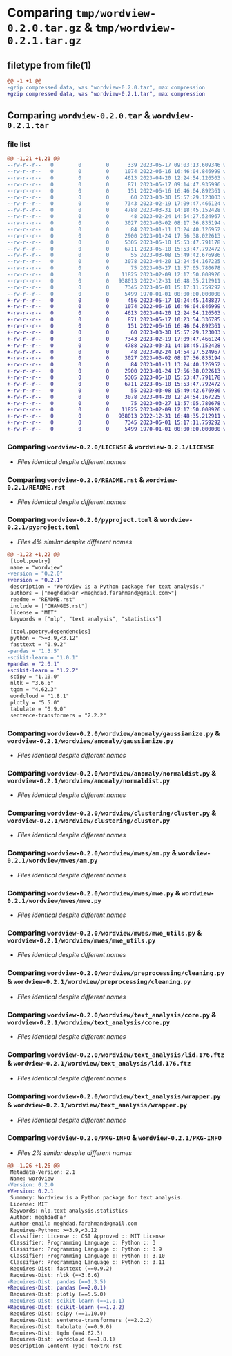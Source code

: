 # Comparing `tmp/wordview-0.2.0.tar.gz` & `tmp/wordview-0.2.1.tar.gz`

## filetype from file(1)

```diff
@@ -1 +1 @@
-gzip compressed data, was "wordview-0.2.0.tar", max compression
+gzip compressed data, was "wordview-0.2.1.tar", max compression
```

## Comparing `wordview-0.2.0.tar` & `wordview-0.2.1.tar`

### file list

```diff
@@ -1,21 +1,21 @@
--rw-r--r--   0        0        0      339 2023-05-17 09:03:13.609346 wordview-0.2.0/CHANGES.rst
--rw-r--r--   0        0        0     1074 2022-06-16 16:46:04.846999 wordview-0.2.0/LICENSE
--rw-r--r--   0        0        0     4613 2023-04-20 12:24:54.126503 wordview-0.2.0/README.rst
--rw-r--r--   0        0        0      871 2023-05-17 09:14:47.935996 wordview-0.2.0/pyproject.toml
--rw-r--r--   0        0        0      151 2022-06-16 16:46:04.892361 wordview-0.2.0/wordview/__init__.py
--rw-r--r--   0        0        0       60 2023-03-30 15:57:29.123003 wordview-0.2.0/wordview/anomaly/__init__.py
--rw-r--r--   0        0        0     7343 2023-02-19 17:09:47.466124 wordview-0.2.0/wordview/anomaly/gaussianize.py
--rw-r--r--   0        0        0     4788 2023-03-31 14:18:45.152428 wordview-0.2.0/wordview/anomaly/normaldist.py
--rw-r--r--   0        0        0       48 2023-02-24 14:54:27.524967 wordview-0.2.0/wordview/clustering/__init__.py
--rw-r--r--   0        0        0     3027 2023-03-02 08:17:36.835194 wordview-0.2.0/wordview/clustering/cluster.py
--rw-r--r--   0        0        0       84 2023-01-11 13:24:40.126952 wordview-0.2.0/wordview/mwes/__init__.py
--rw-r--r--   0        0        0     2900 2023-01-24 17:56:38.022613 wordview-0.2.0/wordview/mwes/am.py
--rw-r--r--   0        0        0     5305 2023-05-10 15:53:47.791178 wordview-0.2.0/wordview/mwes/mwe.py
--rw-r--r--   0        0        0     6711 2023-05-10 15:53:47.792472 wordview-0.2.0/wordview/mwes/mwe_utils.py
--rw-r--r--   0        0        0       55 2023-03-08 15:49:42.676986 wordview-0.2.0/wordview/preprocessing/__init__.py
--rw-r--r--   0        0        0     3078 2023-04-20 12:24:54.167225 wordview-0.2.0/wordview/preprocessing/cleaning.py
--rw-r--r--   0        0        0       75 2023-03-27 11:57:05.780678 wordview-0.2.0/wordview/text_analysis/__init__.py
--rw-r--r--   0        0        0    11825 2023-02-09 12:17:50.008926 wordview-0.2.0/wordview/text_analysis/core.py
--rw-r--r--   0        0        0   938013 2022-12-31 16:48:35.212911 wordview-0.2.0/wordview/text_analysis/lid.176.ftz
--rw-r--r--   0        0        0     7345 2023-05-01 15:17:11.759292 wordview-0.2.0/wordview/text_analysis/wrapper.py
--rw-r--r--   0        0        0     5499 1970-01-01 00:00:00.000000 wordview-0.2.0/PKG-INFO
+-rw-r--r--   0        0        0      456 2023-05-17 10:24:45.148827 wordview-0.2.1/CHANGES.rst
+-rw-r--r--   0        0        0     1074 2022-06-16 16:46:04.846999 wordview-0.2.1/LICENSE
+-rw-r--r--   0        0        0     4613 2023-04-20 12:24:54.126503 wordview-0.2.1/README.rst
+-rw-r--r--   0        0        0      871 2023-05-17 10:23:54.336785 wordview-0.2.1/pyproject.toml
+-rw-r--r--   0        0        0      151 2022-06-16 16:46:04.892361 wordview-0.2.1/wordview/__init__.py
+-rw-r--r--   0        0        0       60 2023-03-30 15:57:29.123003 wordview-0.2.1/wordview/anomaly/__init__.py
+-rw-r--r--   0        0        0     7343 2023-02-19 17:09:47.466124 wordview-0.2.1/wordview/anomaly/gaussianize.py
+-rw-r--r--   0        0        0     4788 2023-03-31 14:18:45.152428 wordview-0.2.1/wordview/anomaly/normaldist.py
+-rw-r--r--   0        0        0       48 2023-02-24 14:54:27.524967 wordview-0.2.1/wordview/clustering/__init__.py
+-rw-r--r--   0        0        0     3027 2023-03-02 08:17:36.835194 wordview-0.2.1/wordview/clustering/cluster.py
+-rw-r--r--   0        0        0       84 2023-01-11 13:24:40.126952 wordview-0.2.1/wordview/mwes/__init__.py
+-rw-r--r--   0        0        0     2900 2023-01-24 17:56:38.022613 wordview-0.2.1/wordview/mwes/am.py
+-rw-r--r--   0        0        0     5305 2023-05-10 15:53:47.791178 wordview-0.2.1/wordview/mwes/mwe.py
+-rw-r--r--   0        0        0     6711 2023-05-10 15:53:47.792472 wordview-0.2.1/wordview/mwes/mwe_utils.py
+-rw-r--r--   0        0        0       55 2023-03-08 15:49:42.676986 wordview-0.2.1/wordview/preprocessing/__init__.py
+-rw-r--r--   0        0        0     3078 2023-04-20 12:24:54.167225 wordview-0.2.1/wordview/preprocessing/cleaning.py
+-rw-r--r--   0        0        0       75 2023-03-27 11:57:05.780678 wordview-0.2.1/wordview/text_analysis/__init__.py
+-rw-r--r--   0        0        0    11825 2023-02-09 12:17:50.008926 wordview-0.2.1/wordview/text_analysis/core.py
+-rw-r--r--   0        0        0   938013 2022-12-31 16:48:35.212911 wordview-0.2.1/wordview/text_analysis/lid.176.ftz
+-rw-r--r--   0        0        0     7345 2023-05-01 15:17:11.759292 wordview-0.2.1/wordview/text_analysis/wrapper.py
+-rw-r--r--   0        0        0     5499 1970-01-01 00:00:00.000000 wordview-0.2.1/PKG-INFO
```

### Comparing `wordview-0.2.0/LICENSE` & `wordview-0.2.1/LICENSE`

 * *Files identical despite different names*

### Comparing `wordview-0.2.0/README.rst` & `wordview-0.2.1/README.rst`

 * *Files identical despite different names*

### Comparing `wordview-0.2.0/pyproject.toml` & `wordview-0.2.1/pyproject.toml`

 * *Files 4% similar despite different names*

```diff
@@ -1,22 +1,22 @@
 [tool.poetry]
 name = "wordview"
-version = "0.2.0"
+version = "0.2.1"
 description = "Wordview is a Python package for text analysis."
 authors = ["meghdadFar <meghdad.farahmand@gmail.com>"]
 readme = "README.rst"
 include = ["CHANGES.rst"]
 license = "MIT"
 keywords = ["nlp", "text analysis", "statistics"]
 
 [tool.poetry.dependencies]
 python = ">=3.9,<3.12"
 fasttext = "0.9.2"
-pandas = "1.3.5"
-scikit-learn = "1.0.1"
+pandas = "2.0.1"
+scikit-learn = "1.2.2"
 scipy = "1.10.0"
 nltk = "3.6.6"
 tqdm = "4.62.3"
 wordcloud = "1.8.1"
 plotly = "5.5.0"
 tabulate = "0.9.0"
 sentence-transformers = "2.2.2"
```

### Comparing `wordview-0.2.0/wordview/anomaly/gaussianize.py` & `wordview-0.2.1/wordview/anomaly/gaussianize.py`

 * *Files identical despite different names*

### Comparing `wordview-0.2.0/wordview/anomaly/normaldist.py` & `wordview-0.2.1/wordview/anomaly/normaldist.py`

 * *Files identical despite different names*

### Comparing `wordview-0.2.0/wordview/clustering/cluster.py` & `wordview-0.2.1/wordview/clustering/cluster.py`

 * *Files identical despite different names*

### Comparing `wordview-0.2.0/wordview/mwes/am.py` & `wordview-0.2.1/wordview/mwes/am.py`

 * *Files identical despite different names*

### Comparing `wordview-0.2.0/wordview/mwes/mwe.py` & `wordview-0.2.1/wordview/mwes/mwe.py`

 * *Files identical despite different names*

### Comparing `wordview-0.2.0/wordview/mwes/mwe_utils.py` & `wordview-0.2.1/wordview/mwes/mwe_utils.py`

 * *Files identical despite different names*

### Comparing `wordview-0.2.0/wordview/preprocessing/cleaning.py` & `wordview-0.2.1/wordview/preprocessing/cleaning.py`

 * *Files identical despite different names*

### Comparing `wordview-0.2.0/wordview/text_analysis/core.py` & `wordview-0.2.1/wordview/text_analysis/core.py`

 * *Files identical despite different names*

### Comparing `wordview-0.2.0/wordview/text_analysis/lid.176.ftz` & `wordview-0.2.1/wordview/text_analysis/lid.176.ftz`

 * *Files identical despite different names*

### Comparing `wordview-0.2.0/wordview/text_analysis/wrapper.py` & `wordview-0.2.1/wordview/text_analysis/wrapper.py`

 * *Files identical despite different names*

### Comparing `wordview-0.2.0/PKG-INFO` & `wordview-0.2.1/PKG-INFO`

 * *Files 2% similar despite different names*

```diff
@@ -1,26 +1,26 @@
 Metadata-Version: 2.1
 Name: wordview
-Version: 0.2.0
+Version: 0.2.1
 Summary: Wordview is a Python package for text analysis.
 License: MIT
 Keywords: nlp,text analysis,statistics
 Author: meghdadFar
 Author-email: meghdad.farahmand@gmail.com
 Requires-Python: >=3.9,<3.12
 Classifier: License :: OSI Approved :: MIT License
 Classifier: Programming Language :: Python :: 3
 Classifier: Programming Language :: Python :: 3.9
 Classifier: Programming Language :: Python :: 3.10
 Classifier: Programming Language :: Python :: 3.11
 Requires-Dist: fasttext (==0.9.2)
 Requires-Dist: nltk (==3.6.6)
-Requires-Dist: pandas (==1.3.5)
+Requires-Dist: pandas (==2.0.1)
 Requires-Dist: plotly (==5.5.0)
-Requires-Dist: scikit-learn (==1.0.1)
+Requires-Dist: scikit-learn (==1.2.2)
 Requires-Dist: scipy (==1.10.0)
 Requires-Dist: sentence-transformers (==2.2.2)
 Requires-Dist: tabulate (==0.9.0)
 Requires-Dist: tqdm (==4.62.3)
 Requires-Dist: wordcloud (==1.8.1)
 Description-Content-Type: text/x-rst
```

